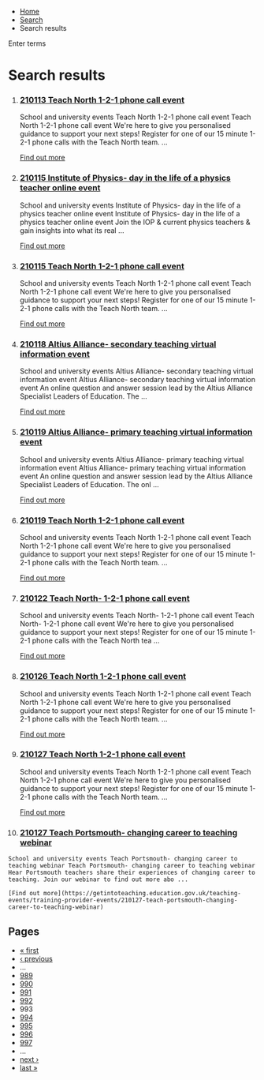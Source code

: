*   [Home](/)
*   [Search](/search)
*   Search results

Enter terms 

Search results
==============

1.  ### [210113 Teach North 1-2-1 phone call event](https://getintoteaching.education.gov.uk/teaching-events/training-provider-events/210113-teach-north-1-2-1-phone-call-event)
    
    School and university events Teach North 1-2-1 phone call event Teach North 1-2-1 phone call event We're here to give you personalised guidance to support your next steps! Register for one of our 15 minute 1-2-1 phone calls with the Teach North team. ...
    
    [Find out more](https://getintoteaching.education.gov.uk/teaching-events/training-provider-events/210113-teach-north-1-2-1-phone-call-event)
    
2.  ### [210115 Institute of Physics- day in the life of a physics teacher online event](https://getintoteaching.education.gov.uk/teaching-events/training-provider-events/210115-institute-of-physics-day-in-the-life-of-a-physics-teacher-online-event)
    
    School and university events Institute of Physics- day in the life of a physics teacher online event Institute of Physics- day in the life of a physics teacher online event Join the IOP & current physics teachers & gain insights into what its real ...
    
    [Find out more](https://getintoteaching.education.gov.uk/teaching-events/training-provider-events/210115-institute-of-physics-day-in-the-life-of-a-physics-teacher-online-event)
    
3.  ### [210115 Teach North 1-2-1 phone call event](https://getintoteaching.education.gov.uk/teaching-events/training-provider-events/210115-teach-north-1-2-1-phone-call-event)
    
    School and university events Teach North 1-2-1 phone call event Teach North 1-2-1 phone call event We're here to give you personalised guidance to support your next steps! Register for one of our 15 minute 1-2-1 phone calls with the Teach North team. ...
    
    [Find out more](https://getintoteaching.education.gov.uk/teaching-events/training-provider-events/210115-teach-north-1-2-1-phone-call-event)
    
4.  ### [210118 Altius Alliance- secondary teaching virtual information event](https://getintoteaching.education.gov.uk/teaching-events/training-provider-events/210118-altius-alliance-secondary-teaching-virtual-information-event)
    
    School and university events Altius Alliance- secondary teaching virtual information event Altius Alliance- secondary teaching virtual information event An online question and answer session lead by the Altius Alliance Specialist Leaders of Education. The ...
    
    [Find out more](https://getintoteaching.education.gov.uk/teaching-events/training-provider-events/210118-altius-alliance-secondary-teaching-virtual-information-event)
    
5.  ### [210119 Altius Alliance- primary teaching virtual information event](https://getintoteaching.education.gov.uk/teaching-events/training-provider-events/210119-altius-alliance-primary-teaching-virtual-information-event)
    
    School and university events Altius Alliance- primary teaching virtual information event Altius Alliance- primary teaching virtual information event An online question and answer session lead by the Altius Alliance Specialist Leaders of Education. The onl ...
    
    [Find out more](https://getintoteaching.education.gov.uk/teaching-events/training-provider-events/210119-altius-alliance-primary-teaching-virtual-information-event)
    
6.  ### [210119 Teach North 1-2-1 phone call event](https://getintoteaching.education.gov.uk/teaching-events/training-provider-events/210119-teach-north-1-2-1-phone-call-event)
    
    School and university events Teach North 1-2-1 phone call event Teach North 1-2-1 phone call event We're here to give you personalised guidance to support your next steps! Register for one of our 15 minute 1-2-1 phone calls with the Teach North team. ...
    
    [Find out more](https://getintoteaching.education.gov.uk/teaching-events/training-provider-events/210119-teach-north-1-2-1-phone-call-event)
    
7.  ### [210122 Teach North- 1-2-1 phone call event](https://getintoteaching.education.gov.uk/teaching-events/training-provider-events/210122-teach-north-1-2-1-phone-call-event)
    
    School and university events Teach North- 1-2-1 phone call event Teach North- 1-2-1 phone call event We're here to give you personalised guidance to support your next steps! Register for one of our 15 minute 1-2-1 phone calls with the Teach North tea ...
    
    [Find out more](https://getintoteaching.education.gov.uk/teaching-events/training-provider-events/210122-teach-north-1-2-1-phone-call-event)
    
8.  ### [210126 Teach North 1-2-1 phone call event](https://getintoteaching.education.gov.uk/teaching-events/training-provider-events/210126-teach-north-1-2-1-phone-call-event)
    
    School and university events Teach North 1-2-1 phone call event Teach North 1-2-1 phone call event We're here to give you personalised guidance to support your next steps! Register for one of our 15 minute 1-2-1 phone calls with the Teach North team. ...
    
    [Find out more](https://getintoteaching.education.gov.uk/teaching-events/training-provider-events/210126-teach-north-1-2-1-phone-call-event)
    
9.  ### [210127 Teach North 1-2-1 phone call event](https://getintoteaching.education.gov.uk/teaching-events/training-provider-events/210127-teach-north-1-2-1-phone-call-event)
    
    School and university events Teach North 1-2-1 phone call event Teach North 1-2-1 phone call event We're here to give you personalised guidance to support your next steps! Register for one of our 15 minute 1-2-1 phone calls with the Teach North team. ...
    
    [Find out more](https://getintoteaching.education.gov.uk/teaching-events/training-provider-events/210127-teach-north-1-2-1-phone-call-event)
    
10.  ### [210127 Teach Portsmouth- changing career to teaching webinar](https://getintoteaching.education.gov.uk/teaching-events/training-provider-events/210127-teach-portsmouth-changing-career-to-teaching-webinar)
    
    School and university events Teach Portsmouth- changing career to teaching webinar Teach Portsmouth- changing career to teaching webinar Hear Portsmouth teachers share their experiences of changing career to teaching. Join our webinar to find out more abo ...
    
    [Find out more](https://getintoteaching.education.gov.uk/teaching-events/training-provider-events/210127-teach-portsmouth-changing-career-to-teaching-webinar)
    

Pages
-----

*   [« first](/search/site "Go to first page")
*   [‹ previous](/search/site?page=991 "Go to previous page")
*   …
*   [989](/search/site?page=988 "Go to page 989")
*   [990](/search/site?page=989 "Go to page 990")
*   [991](/search/site?page=990 "Go to page 991")
*   [992](/search/site?page=991 "Go to page 992")
*   993
*   [994](/search/site?page=993 "Go to page 994")
*   [995](/search/site?page=994 "Go to page 995")
*   [996](/search/site?page=995 "Go to page 996")
*   [997](/search/site?page=996 "Go to page 997")
*   …
*   [next ›](/search/site?page=993 "Go to next page")
*   [last »](/search/site?page=1032 "Go to last page")